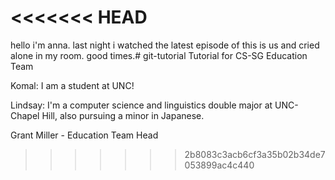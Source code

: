 

<<<<<<< HEAD
=======
hello i'm anna. last night i watched the latest episode of this is us and cried alone in my room. good times.# git-tutorial
Tutorial for CS-SG Education Team

Komal:
I am a student at UNC!

Lindsay: I'm a computer science and linguistics double major at UNC-Chapel Hill, also pursuing a minor in Japanese.

Grant Miller - Education Team Head

>>>>>>> 2b8083c3acb6cf3a35b02b34de7053899ac4c440
